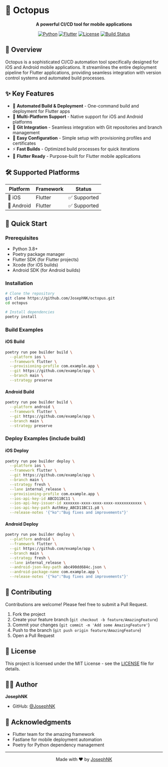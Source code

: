 # 🐙 Octopus

<div align="center">

**A powerful CI/CD tool for mobile applications**

[![Python](https://img.shields.io/badge/python-3.8+-blue.svg)](https://www.python.org/downloads/)
[![Flutter](https://img.shields.io/badge/flutter-supported-blue.svg)](https://flutter.dev/)
[![License](https://img.shields.io/badge/license-MIT-green.svg)](LICENSE)
[![Build Status](https://img.shields.io/badge/build-passing-brightgreen.svg)](https://github.com/JosephNK/octopus)

</div>

## 📖 Overview

Octopus is a sophisticated CI/CD automation tool specifically designed for iOS and Android mobile applications. It streamlines the entire deployment pipeline for Flutter applications, providing seamless integration with version control systems and automated build processes.

## ✨ Key Features

- 🚀 **Automated Build & Deployment** - One-command build and deployment for Flutter apps
- 🎯 **Multi-Platform Support** - Native support for iOS and Android platforms
- 🔄 **Git Integration** - Seamless integration with Git repositories and branch management
- 🔧 **Easy Configuration** - Simple setup with provisioning profiles and certificates
- ⚡ **Fast Builds** - Optimized build processes for quick iterations
- 📱 **Flutter Ready** - Purpose-built for Flutter mobile applications

## 🛠 Supported Platforms

| Platform | Framework | Status |
|----------|-----------|--------|
| 📱 iOS | Flutter | ✅ Supported |
| 🤖 Android | Flutter | ✅ Supported |

## 🚀 Quick Start

### Prerequisites

- Python 3.8+
- Poetry package manager
- Flutter SDK (for Flutter projects)
- Xcode (for iOS builds)
- Android SDK (for Android builds)

### Installation

```bash
# Clone the repository
git clone https://github.com/JosephNK/octopus.git
cd octopus

# Install dependencies
poetry install
```

### Build Examples

#### iOS Build
```bash
poetry run poe builder build \
  --platform ios \
  --framework flutter \
  --provisioning-profile com.example.app \
  --git https://github.com/example/app \
  --branch main \
  --strategy preserve
```

#### Android Build
```bash
poetry run poe builder build \
  --platform android \
  --framework flutter \
  --git https://github.com/example/app \
  --branch main \
  --strategy preserve
```

### Deploy Examples (include build)

#### iOS Deploy
```bash
poetry run poe builder deploy \
  --platform ios \
  --framework flutter \
  --git https://github.com/example/app \
  --branch main \
  --strategy fresh \
  --lane internal_release \
  --provisioning-profile com.example.app \
  --ios-api-key-id ABCD11BC11 \
  --ios-api-key-issuer-id xxxxxxx-xxxx-xxxx-xxxx-xxxxxxxxxxxx \
  --ios-api-key-path AuthKey_ABCD11BC11.p8 \
  --release-notes '{"ko":"Bug fixes and improvements"}'
```

#### Android Deploy
```bash
poetry run poe builder deploy \
  --platform android \
  --framework flutter \
  --git https://github.com/example/app \
  --branch main \
  --strategy fresh \
  --lane internal_release \
  --android-json-key-path abc490dd684c.json \
  --android-package-name com.example.app \
  --release-notes '{"ko":"Bug fixes and improvements"}'
```

## 🤝 Contributing

Contributions are welcome! Please feel free to submit a Pull Request.

1. Fork the project
2. Create your feature branch (`git checkout -b feature/AmazingFeature`)
3. Commit your changes (`git commit -m 'Add some AmazingFeature'`)
4. Push to the branch (`git push origin feature/AmazingFeature`)
5. Open a Pull Request

## 📄 License

This project is licensed under the MIT License - see the [LICENSE](LICENSE) file for details.

## 👨‍💻 Author

**JosephNK**
- GitHub: [@JosephNK](https://github.com/JosephNK)

## 🙏 Acknowledgments

- Flutter team for the amazing framework
- Fastlane for mobile deployment automation
- Poetry for Python dependency management

---

<div align="center">

Made with ❤️ by [JosephNK](https://github.com/JosephNK)

</div>